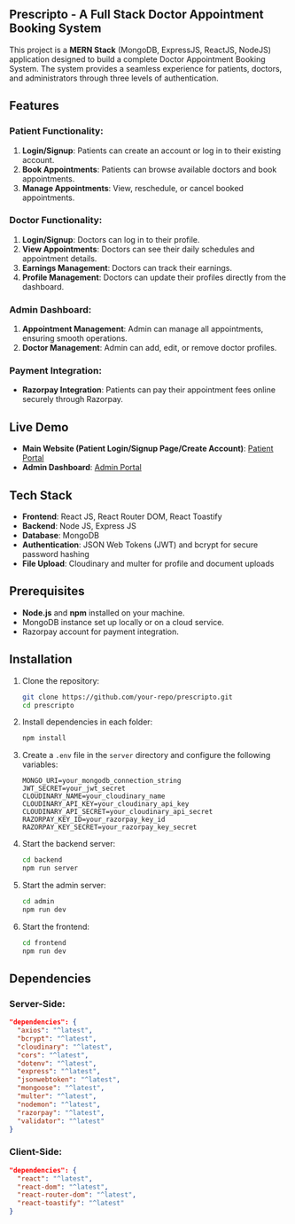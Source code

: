 ## Prescripto - A Full Stack Doctor Appointment Booking System


This project is a **MERN Stack** (MongoDB, ExpressJS, ReactJS, NodeJS) application designed to build a complete Doctor Appointment Booking System. The system provides a seamless experience for patients, doctors, and administrators through three levels of authentication.

## Features

### Patient Functionality:
1. **Login/Signup**: Patients can create an account or log in to their existing account.
2. **Book Appointments**: Patients can browse available doctors and book appointments.
3. **Manage Appointments**: View, reschedule, or cancel booked appointments.

### Doctor Functionality:
1. **Login/Signup**: Doctors can log in to their profile.
2. **View Appointments**: Doctors can see their daily schedules and appointment details.
3. **Earnings Management**: Doctors can track their earnings.
4. **Profile Management**: Doctors can update their profiles directly from the dashboard.

### Admin Dashboard:
1. **Appointment Management**: Admin can manage all appointments, ensuring smooth operations.
2. **Doctor Management**: Admin can add, edit, or remove doctor profiles.

### Payment Integration:
- **Razorpay Integration**: Patients can pay their appointment fees online securely through Razorpay.

## Live Demo
- **Main Website (Patient Login/Signup Page/Create Account)**: [Patient Portal](https://prescripto-frontend-gfq6.onrender.com)
- **Admin Dashboard**: [Admin Portal](https://prescripto-admin-5tcw.onrender.com)

## Tech Stack
- **Frontend**: React JS, React Router DOM, React Toastify
- **Backend**: Node JS, Express JS
- **Database**: MongoDB
- **Authentication**: JSON Web Tokens (JWT) and bcrypt for secure password hashing
- **File Upload**: Cloudinary and multer for profile and document uploads

## Prerequisites
- **Node.js** and **npm** installed on your machine.
- MongoDB instance set up locally or on a cloud service.
- Razorpay account for payment integration.

## Installation

1. Clone the repository:
   ```bash
   git clone https://github.com/your-repo/prescripto.git
   cd prescripto
   ```

2. Install dependencies in each folder:
   ```bash
   npm install
   ```

3. Create a `.env` file in the `server` directory and configure the following variables:
   ```env
   MONGO_URI=your_mongodb_connection_string
   JWT_SECRET=your_jwt_secret
   CLOUDINARY_NAME=your_cloudinary_name
   CLOUDINARY_API_KEY=your_cloudinary_api_key
   CLOUDINARY_API_SECRET=your_cloudinary_api_secret
   RAZORPAY_KEY_ID=your_razorpay_key_id
   RAZORPAY_KEY_SECRET=your_razorpay_key_secret
   ```

4. Start the backend server:
   ```bash
   cd backend
   npm run server
   ```
5. Start the admin server:
   ```bash
   cd admin
   npm run dev
   ```

6. Start the frontend:
   ```bash
   cd frontend
   npm run dev
   ```



## Dependencies

### Server-Side:
```json
"dependencies": {
  "axios": "^latest",
  "bcrypt": "^latest",
  "cloudinary": "^latest",
  "cors": "^latest",
  "dotenv": "^latest",
  "express": "^latest",
  "jsonwebtoken": "^latest",
  "mongoose": "^latest",
  "multer": "^latest",
  "nodemon": "^latest",
  "razorpay": "^latest",
  "validator": "^latest"
}
```

### Client-Side:
```json
"dependencies": {
  "react": "^latest",
  "react-dom": "^latest",
  "react-router-dom": "^latest",
  "react-toastify": "^latest"
}
```
